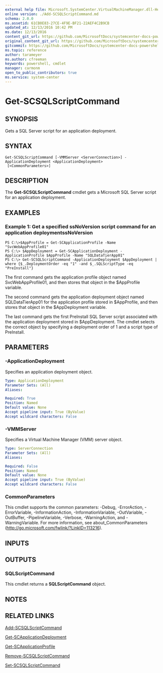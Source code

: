 ```yaml
---
external help file: Microsoft.SystemCenter.VirtualMachineManager.dll-Help.xml
online version: ./Add-SCSQLScriptCommand.md
schema: 2.0.0
ms.assetid: 61CB0E83-27CE-4F9E-BF21-22AEF4C2B9CB
updated_at: 12/13/2016 10:42 PM
ms.date: 12/13/2016
content_git_url: https://github.com/MicrosoftDocs/systemcenter-docs-powershell/blob/master/systemcenter-cmdlets/VirtualMachineManager/v1/Get-SCSQLScriptCommand.md
original_content_git_url: https://github.com/MicrosoftDocs/systemcenter-docs-powershell/blob/master/systemcenter-cmdlets/VirtualMachineManager/v1/Get-SCSQLScriptCommand.md
gitcommit: https://github.com/MicrosoftDocs/systemcenter-docs-powershell/blob/ea9507ac2178040476af5407227db8cb97701ea9/systemcenter-cmdlets/VirtualMachineManager/v1/Get-SCSQLScriptCommand.md
ms.topic: reference
author: tarameyer
ms.author: cfreeman
keywords: powershell, cmdlet
manager: carmonm
open_to_public_contributors: true
ms.service: system-center
---
```


# Get-SCSQLScriptCommand

## SYNOPSIS
Gets a SQL Server script for an application deployment.

## SYNTAX

```
Get-SCSQLScriptCommand [-VMMServer <ServerConnection>] -ApplicationDeployment <ApplicationDeployment>
 [<CommonParameters>]
```

## DESCRIPTION
The **Get-SCSQLScriptCommand** cmdlet gets a Microsoft SQL Server script for an application deployment.

## EXAMPLES

### Example 1: Get a specified ssNoVersion script command for an application deploymentssNoVersion
```
PS C:\>$AppProfile = Get-SCApplicationProfile -Name "SvcWebAppProfile01"
PS C:\> $AppDeployment = Get-SCApplicationDeployment -ApplicationProfile $AppProfile -Name "SQLDataTierApp01"
PS C:\> Get-SCSQLScriptCommand -ApplicationDeployment $AppDeployment | where {$_.DeploymentOrder -eq "1" -and $_.SQLScriptType -eq "PreInstall"}
```

The first command gets the application profile object named SvcWebAppProfile01, and then stores that object in the $AppProfile variable.

The second command gets the application deployment object named SQLDataTierApp01 for the application profile stored in $AppProfile, and then stores that object in the $AppDeployment variable.

The last command gets the first PreInstall SQL Server script associated with the application deployment stored in $AppDeployment.
The cmdlet selects the correct object by specifying a deployment order of 1 and a script type of PreInstall.

## PARAMETERS

### -ApplicationDeployment
Specifies an application deployment object.

```yaml
Type: ApplicationDeployment
Parameter Sets: (All)
Aliases: 

Required: True
Position: Named
Default value: None
Accept pipeline input: True (ByValue)
Accept wildcard characters: False
```

### -VMMServer
Specifies a Virtual Machine Manager (VMM) server object.

```yaml
Type: ServerConnection
Parameter Sets: (All)
Aliases: 

Required: False
Position: Named
Default value: None
Accept pipeline input: True (ByValue)
Accept wildcard characters: False
```

### CommonParameters
This cmdlet supports the common parameters: -Debug, -ErrorAction, -ErrorVariable, -InformationAction, -InformationVariable, -OutVariable, -OutBuffer, -PipelineVariable, -Verbose, -WarningAction, and -WarningVariable. For more information, see about_CommonParameters (http://go.microsoft.com/fwlink/?LinkID=113216).

## INPUTS

## OUTPUTS

### SQLScriptCommand
This cmdlet returns a **SQLScriptCommand** object.

## NOTES

## RELATED LINKS

[Add-SCSQLScriptCommand](xref:VirtualMachineManager/v1/Add-SCSQLScriptCommand.md)

[Get-SCApplicationDeployment](xref:VirtualMachineManager/v1/Get-SCApplicationDeployment.md)

[Get-SCApplicationProfile](xref:VirtualMachineManager/v1/Get-SCApplicationProfile.md)

[Remove-SCSQLScriptCommand](xref:VirtualMachineManager/v1/Remove-SCSQLScriptCommand.md)

[Set-SCSQLScriptCommand](xref:VirtualMachineManager/v1/Set-SCSQLScriptCommand.md)

